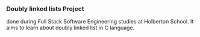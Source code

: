 ### Doubly linked lists Project 
done during Full Stack Software Engineering studies at Holberton School. It aims to learn about doubly linked list in C language.